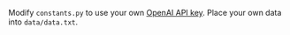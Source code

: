 Modify `constants.py` to use your own [OpenAI API key](https://platform.openai.com/account/api-keys).
Place your own data into `data/data.txt`.
